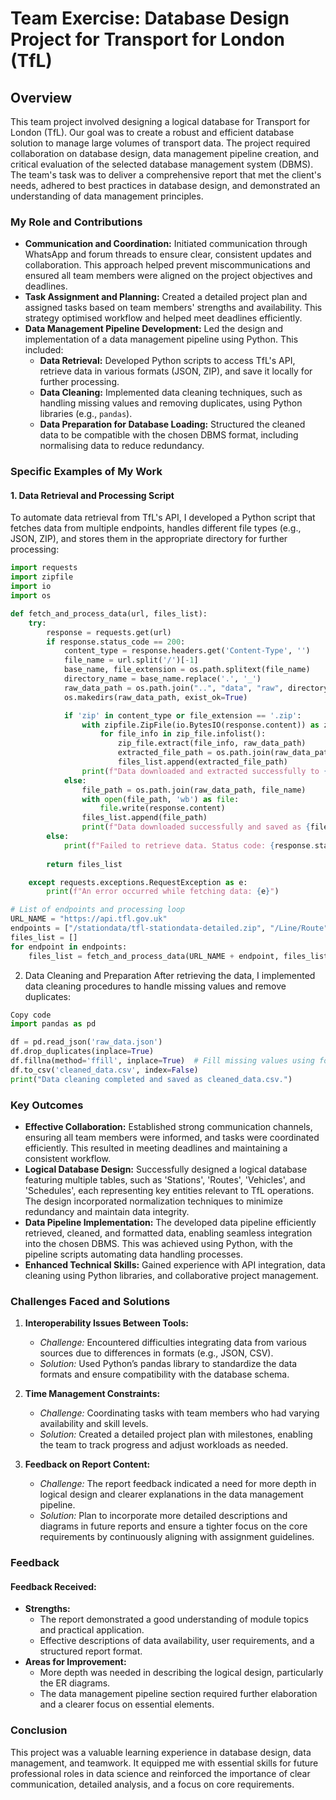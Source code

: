 # Team Exercise: Database Design Project for Transport for London (TfL)

## Overview

This team project involved designing a logical database for Transport for London (TfL). Our goal was to create a robust and efficient database solution to manage large volumes of transport data. The project required collaboration on database design, data management pipeline creation, and critical evaluation of the selected database management system (DBMS). The team's task was to deliver a comprehensive report that met the client's needs, adhered to best practices in database design, and demonstrated an understanding of data management principles.

### My Role and Contributions

- **Communication and Coordination:** Initiated communication through WhatsApp and forum threads to ensure clear, consistent updates and collaboration. This approach helped prevent miscommunications and ensured all team members were aligned on the project objectives and deadlines.
- **Task Assignment and Planning:** Created a detailed project plan and assigned tasks based on team members' strengths and availability. This strategy optimised workflow and helped meet deadlines efficiently.
- **Data Management Pipeline Development:** Led the design and implementation of a data management pipeline using Python. This included:
  - **Data Retrieval:** Developed Python scripts to access TfL's API, retrieve data in various formats (JSON, ZIP), and save it locally for further processing.
  - **Data Cleaning:** Implemented data cleaning techniques, such as handling missing values and removing duplicates, using Python libraries (e.g., `pandas`).
  - **Data Preparation for Database Loading:** Structured the cleaned data to be compatible with the chosen DBMS format, including normalising data to reduce redundancy.

### Specific Examples of My Work

#### 1. Data Retrieval and Processing Script

To automate data retrieval from TfL's API, I developed a Python script that fetches data from multiple endpoints, handles different file types (e.g., JSON, ZIP), and stores them in the appropriate directory for further processing:

```python
import requests
import zipfile
import io
import os

def fetch_and_process_data(url, files_list):
    try:
        response = requests.get(url)
        if response.status_code == 200:
            content_type = response.headers.get('Content-Type', '')
            file_name = url.split('/')[-1]
            base_name, file_extension = os.path.splitext(file_name)
            directory_name = base_name.replace('.', '_')
            raw_data_path = os.path.join("..", "data", "raw", directory_name)
            os.makedirs(raw_data_path, exist_ok=True)

            if 'zip' in content_type or file_extension == '.zip':
                with zipfile.ZipFile(io.BytesIO(response.content)) as zip_file:
                    for file_info in zip_file.infolist():
                        zip_file.extract(file_info, raw_data_path)
                        extracted_file_path = os.path.join(raw_data_path, file_info.filename)
                        files_list.append(extracted_file_path)
                print(f"Data downloaded and extracted successfully to {raw_data_path}.")
            else:
                file_path = os.path.join(raw_data_path, file_name)
                with open(file_path, 'wb') as file:
                    file.write(response.content)
                files_list.append(file_path)
                print(f"Data downloaded successfully and saved as {file_path}.")
        else:
            print(f"Failed to retrieve data. Status code: {response.status_code}")
            
        return files_list

    except requests.exceptions.RequestException as e:
        print(f"An error occurred while fetching data: {e}")

# List of endpoints and processing loop
URL_NAME = "https://api.tfl.gov.uk"
endpoints = ["/stationdata/tfl-stationdata-detailed.zip", "/Line/Route", "/Vehicle/{ids}/Arrivals"]
files_list = []
for endpoint in endpoints:
    files_list = fetch_and_process_data(URL_NAME + endpoint, files_list)
```

2. Data Cleaning and Preparation
After retrieving the data, I implemented data cleaning procedures to handle missing values and remove duplicates:

```python
Copy code
import pandas as pd

df = pd.read_json('raw_data.json')
df.drop_duplicates(inplace=True)
df.fillna(method='ffill', inplace=True)  # Fill missing values using forward fill method
df.to_csv('cleaned_data.csv', index=False)
print("Data cleaning completed and saved as cleaned_data.csv.")
```

### Key Outcomes

- **Effective Collaboration:** Established strong communication channels, ensuring all team members were informed, and tasks were coordinated efficiently. This resulted in meeting deadlines and maintaining a consistent workflow.
- **Logical Database Design:** Successfully designed a logical database featuring multiple tables, such as 'Stations', 'Routes', 'Vehicles', and 'Schedules', each representing key entities relevant to TfL operations. The design incorporated normalization techniques to minimize redundancy and maintain data integrity.
- **Data Pipeline Implementation:** The developed data pipeline efficiently retrieved, cleaned, and formatted data, enabling seamless integration into the chosen DBMS. This was achieved using Python, with the pipeline scripts automating data handling processes.
- **Enhanced Technical Skills:** Gained experience with API integration, data cleaning using Python libraries, and collaborative project management.

### Challenges Faced and Solutions

1. **Interoperability Issues Between Tools:**
   - *Challenge:* Encountered difficulties integrating data from various sources due to differences in formats (e.g., JSON, CSV).
   - *Solution:* Used Python’s pandas library to standardize the data formats and ensure compatibility with the database schema.

2. **Time Management Constraints:**
   - *Challenge:* Coordinating tasks with team members who had varying availability and skill levels.
   - *Solution:* Created a detailed project plan with milestones, enabling the team to track progress and adjust workloads as needed.

3. **Feedback on Report Content:**
   - *Challenge:* The report feedback indicated a need for more depth in logical design and clearer explanations in the data management pipeline.
   - *Solution:* Plan to incorporate more detailed descriptions and diagrams in future reports and ensure a tighter focus on the core requirements by continuously aligning with assignment guidelines.

### Feedback

#### Feedback Received:
- **Strengths:**
  - The report demonstrated a good understanding of module topics and practical application.
  - Effective descriptions of data availability, user requirements, and a structured report format.
- **Areas for Improvement:**
  - More depth was needed in describing the logical design, particularly the ER diagrams.
  - The data management pipeline section required further elaboration and a clearer focus on essential elements.

### Conclusion

This project was a valuable learning experience in database design, data management, and teamwork. It equipped me with essential skills for future professional roles in data science and reinforced the importance of clear communication, detailed analysis, and a focus on core requirements.
